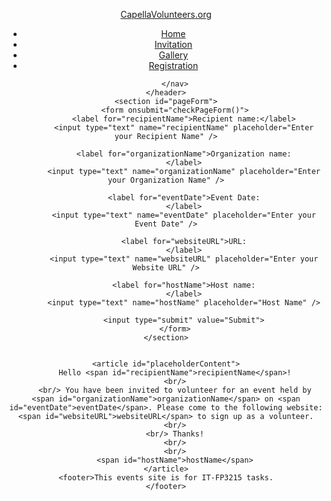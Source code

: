 <!DOCTYPE html>
<html lang="en-US">

<head>
    <title>Invitation Page</title>
    <link rel="stylesheet" type="text/css" href="css/main.css" />
<script type="text/javascript">

var invitation = "Hello __recipientName_____!\n You have been invited to volunteer for an event held by __organizationName_____ on ___eventDate_____. Please come to the following website: to sign up as a volunteer.\n Thanks! \n __hostName__";
//alert("vfkvkfm");
function checkPageForm(){
//alert("hello");
var recipientName = document.getElementsByName("recipientName")[0].value;
var organizationName = document.getElementsByName("organizationName")[0].value;
var eventDate = document.getElementsByName("eventDate")[0].value;
var url = document.getElementsByName("websiteURL")[0].value;
var hostName = document.getElementsByName("hostName")[0].value;
//alert(recipientName);
invitation = invitation.replace("recipientName",recipientName);
invitation = invitation.replace("organizationName",organizationName);
invitation = invitation.replace("eventDate",eventDate);
invitation = invitation.replace("hostName",hostName);
//invitation = invitation.replace("recipientName",recipientName);

alert(invitation);

//document.getElementById("abc").innerHTML = invitation;
}
</script>
</head>

<body>
    <header>
        <div class="top">
            <a class="logo" href="index.html">CapellaVolunteers<span class="dotcom">.org</span></a>
        </div>
        <nav>
            <ul class="topnav">
                <li><a href="index.html">Home</a>
                </li>
                <li><a href="invitation.html" class="active">Invitation</a>
                </li>
                <li><a href="gallery.html">Gallery</a>
                </li>
                <li><a href="registration.html">Registration</a>
                </li>
            </ul>

        </nav>
    </header>
    <section id="pageForm">
        <form onsubmit="checkPageForm()">
            <label for="recipientName">Recipient name:</label>
            <input type="text" name="recipientName" placeholder="Enter your Recipient Name" />

            <label for="organizationName">Organization name:
            </label>
            <input type="text" name="organizationName" placeholder="Enter your Organization Name" />

            <label for="eventDate">Event Date:
            </label>
            <input type="text" name="eventDate" placeholder="Enter your Event Date" />

            <label for="websiteURL">URL:
            </label>
            <input type="text" name="websiteURL" placeholder="Enter your Website URL" />

            <label for="hostName">Host name:
            </label>
            <input type="text" name="hostName" placeholder="Host Name" />

            <input type="submit" value="Submit">
        </form>
    </section>


    <article id="placeholderContent">
        Hello <span id="recipientName">recipientName</span>!
        <br/>
        <br/> You have been invited to volunteer for an event held by <span id="organizationName">organizationName</span> on <span id="eventDate">eventDate</span>. Please come to the following website: <span id="websiteURL">websiteURL</span> to sign up as a volunteer.
        <br/>
        <br/> Thanks!
        <br/>
        <br/>
        <span id="hostName">hostName</span>
    </article>
    <footer>This events site is for IT-FP3215 tasks.
    </footer>
</body>

</html>